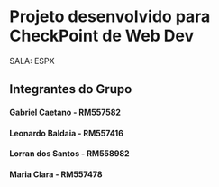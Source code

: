 # Projeto desenvolvido para CheckPoint de Web Dev
SALA: ESPX

## Integrantes do Grupo
#### Gabriel Caetano - RM557582
#### Leonardo Baldaia - RM557416
#### Lorran dos Santos - RM558982
#### Maria Clara - RM557478
